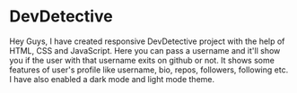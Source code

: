# DevDetective

Hey Guys, I have created responsive DevDetective project with the help of HTML, CSS and JavaScript. Here you can pass a username and it'll show you if the user with that username exits on github or not. It shows some features of user's profile like username, bio, repos, followers, following etc. I have also enabled a dark mode and light mode theme.
 
